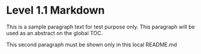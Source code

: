 # Level 1.1 Markdown

This is a sample paragraph text for test purpose only. This paragraph will be used as an abstract on the global TOC.

This second paragraph must be shown only in this local README.md